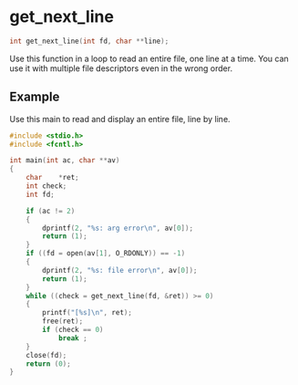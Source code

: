 # get_next_line
```c
int	get_next_line(int fd, char **line);
```
Use this function in a loop to read an entire file, one line at a time.
You can use it with multiple file descriptors even in the wrong order.

## Example
Use this main to read and display an entire file, line by line.
```c
#include <stdio.h>
#include <fcntl.h>

int	main(int ac, char **av)
{
	char	*ret;
	int	check;
	int	fd;

	if (ac != 2)
	{
		dprintf(2, "%s: arg error\n", av[0]);
		return (1);
	}
	if ((fd = open(av[1], O_RDONLY)) == -1)
	{
		dprintf(2, "%s: file error\n", av[0]);
		return (1);
	}
	while ((check = get_next_line(fd, &ret)) >= 0)
	{
		printf("[%s]\n", ret);
		free(ret);
		if (check == 0)
			break ;
	}
	close(fd);
	return (0);
}

```
